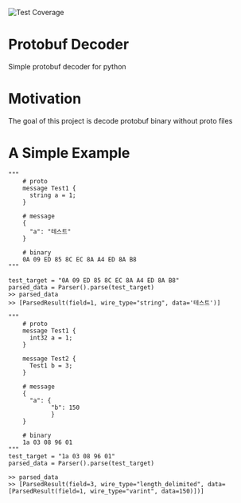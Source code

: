 ![Test Coverage](coverage.svg)

# Protobuf Decoder
Simple protobuf decoder for python


# Motivation
The goal of this project is decode protobuf binary without proto files


# A Simple Example
```
"""
    # proto
    message Test1 {
      string a = 1;
    }

    # message
    {
      "a": "테스트"
    }

    # binary
    0A 09 ED 85 8C EC 8A A4 ED 8A B8
"""

test_target = "0A 09 ED 85 8C EC 8A A4 ED 8A B8"
parsed_data = Parser().parse(test_target)
>> parsed_data
>> [ParsedResult(field=1, wire_type="string", data='테스트')]
```


```
"""
    # proto
    message Test1 {
      int32 a = 1;
    }

    message Test2 {
      Test1 b = 3;
    }

    # message
    {
      "a": {
            "b": 150
            }
    }

    # binary
    1a 03 08 96 01
"""
test_target = "1a 03 08 96 01"
parsed_data = Parser().parse(test_target)

>> parsed_data
>> [ParsedResult(field=3, wire_type="length_delimited", data=[ParsedResult(field=1, wire_type="varint", data=150)])]
```
